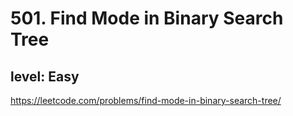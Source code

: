 # 501. Find Mode in Binary Search Tree
## level: Easy
https://leetcode.com/problems/find-mode-in-binary-search-tree/
